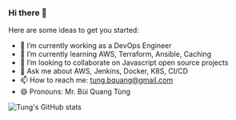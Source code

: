 ### Hi there 👋

Here are some ideas to get you started:

- 🔭 I’m currently working as a DevOps Engineer
- 🌱 I’m currently learning AWS, Terraform, Ansible, Caching
- 👯 I’m looking to collaborate on Javascript open source projects
- 💬 Ask me about AWS, Jenkins, Docker, K8S, CI/CD
- 📫 How to reach me: tung.bquang@gmail.com
- 😄 Pronouns: Mr. Bùi Quang Tùng

![Tung's GitHub stats](https://github-readme-stats.vercel.app/api?username=tungbq&count_private=true&theme=tokyonight&show_icons=true)
